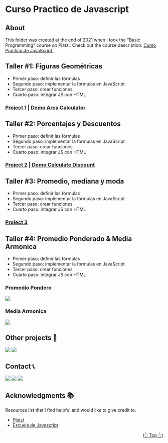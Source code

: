 <div id="top"></div>

# Curso Practico de Javascript

## About

This folder was created at the end of 2021 when I took the "Basic Programming" course on Platzi. Check out the course description: [Curso Practico de JavaScript
](https://platzi.com/cursos/javascript-practico/).

## Taller #1: Figuras Geométricas

- Primer paso: definir las fórmulas
- Segundo paso: implementar la fórmulas en JavaScript
- Tercer paso: crear funciones
- Cuarto paso: integrar JS con HTML

### [Project 1](./projectOne/calculoCoolFiguras.html) | [Demo Area Calculator](https://jpdiaz.dev/platzi/2021/jsPractico/projectOne/calculoCoolFiguras.html)

## Taller #2: Porcentajes y Descuentos

- Primer paso: definir las fórmulas
- Segundo paso: implementar la fórmulas en JavaScript
- Tercer paso: crear funciones
- Cuarto paso: integrar JS con HTML

### [Project 2](./projectTwo/discountCupons.html) | [Demo Calculate Discount](https://jpdiaz.dev/platzi/2021/jsPractico/projectTwo/discountCupons.html)

## Taller #3: Promedio, mediana y moda

- Primer paso: definir las fórmulas
- Segundo paso: implementar la fórmulas en JavaScript
- Tercer paso: crear funciones
- Cuarto paso: integrar JS con HTML

### [Project 3](./projectThree/promedioApp.html)

## Taller #4: Promedio Ponderado & Media Armonica

- Primer paso: definir las fórmulas
- Segundo paso: implementar la fórmulas en JavaScript
- Tercer paso: crear funciones
- Cuarto paso: integrar JS con HTML

### Promedio Pondero

![](./promedioPondero.png)

### Media Armonica

![](https://wikimedia.org/api/rest_v1/media/math/render/svg/31bb15ba938382149ac4d2ecda7479effc6ae4d6)

## Other projects 🚀

![](https://img.shields.io/badge/Platzi_Repos-121f3d?style=for-the-badge&logo=Platzi&logoColor=98CA3F)
[![](https://img.shields.io/badge/2021-222?style=for-the-badge)](https://github.com/JuanPabloDiaz/platzi/tree/main/2021)

<!-- CONTACT -->

## Contact 📞

[![](https://img.shields.io/badge/@1diazdev-fff?style=for-the-badge&logo=linkedin&logoColor=0A66C2)](https://www.linkedin.com/in/1diazdev/)
[![](https://img.shields.io/badge/@1diazdev-fff?style=for-the-badge&logo=Twitter&logoColor=1DA1F2)](https://www.twitter.com/1diazdev)
[![](https://img.shields.io/badge/Gmail-fff?style=for-the-badge&logo=gmail&logoColor=EA4335)](mailto:juan.diaz93@hotmail.com)

## Acknowledgments 📚

Resources list that I find helpful and would like to give credit to.

- [Platzi](https://www.platzi.com/)
- [Escuela de Javascript](https://platzi.com/escuela-javascript/)

<p align="right">(<a href="#top">👆 Top 👆</a>)</p>
